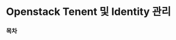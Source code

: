 # Openstack Tenent 및 Identity 관리


<h3>목차</h3>
<!--stackedit_data:
eyJoaXN0b3J5IjpbLTMwMDcxMTk3MF19
-->